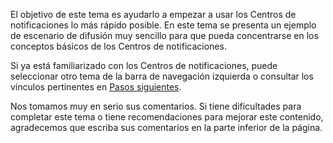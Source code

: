 
El objetivo de este tema es ayudarlo a empezar a usar los Centros de notificaciones lo más rápido posible. En este tema se presenta un ejemplo de escenario de difusión muy sencillo para que pueda concentrarse en los conceptos básicos de los Centros de notificaciones.

Si ya está familiarizado con los Centros de notificaciones, puede seleccionar otro tema de la barra de navegación izquierda o consultar los vínculos pertinentes en [Pasos siguientes](#next-steps).

Nos tomamos muy en serio sus comentarios. Si tiene dificultades para completar este tema o tiene recomendaciones para mejorar este contenido, agradecemos que escriba sus comentarios en la parte inferior de la página.

